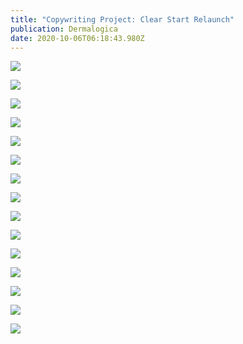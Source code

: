 ```yaml
---
title: "Copywriting Project: Clear Start Relaunch"
publication: Dermalogica
date: 2020-10-06T06:18:43.980Z
---
```

![](/uploads/screenshot-2020-10-06-at-08.04.54.png)

![](/uploads/screenshot-2020-10-06-at-08.05.22.png)

![](/uploads/screenshot-2020-10-06-at-08.11.56.png)

![](/uploads/screenshot-2020-10-06-at-08.12.07.png)

![](/uploads/screenshot-2020-10-06-at-08.12.33.png)

![](/uploads/screenshot-2020-10-06-at-08.12.59.png)

![](/uploads/screenshot-2020-10-06-at-08.13.09.png)

![](/uploads/screenshot-2020-10-06-at-08.13.29.png)

![](/uploads/screenshot-2020-10-06-at-08.09.08.png)

![](/uploads/screenshot-2020-10-06-at-08.13.54.png)

![](/uploads/screenshot-2020-10-06-at-08.14.21.png)

![](/uploads/screenshot-2020-10-06-at-08.14.33.png)

![](/uploads/screenshot-2020-10-06-at-08.14.47.png)

![](/uploads/screenshot-2020-10-06-at-08.14.58.png)

![](/uploads/screenshot-2020-10-06-at-08.15.11.png)

![]()